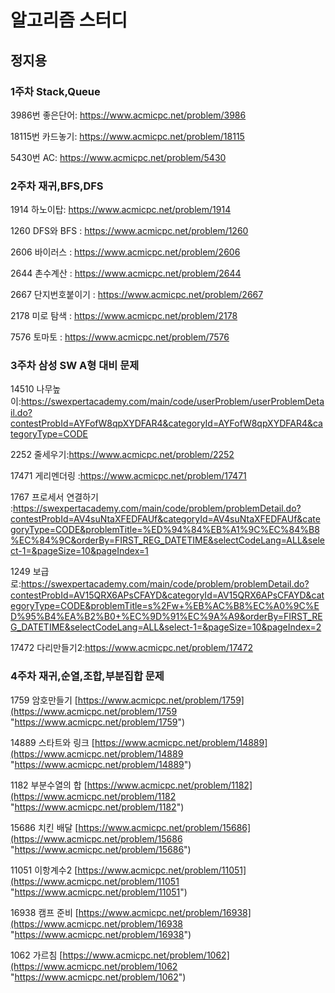 # 알고리즘 스터디
## 정지용
### 1주차 Stack,Queue 
3986번 좋은단어: https://www.acmicpc.net/problem/3986

18115번 카드놓기: https://www.acmicpc.net/problem/18115

5430번 AC: https://www.acmicpc.net/problem/5430

### 2주차 재귀,BFS,DFS

1914 하노이탑: https://www.acmicpc.net/problem/1914

1260 DFS와 BFS : https://www.acmicpc.net/problem/1260

2606 바이러스 : https://www.acmicpc.net/problem/2606

2644 촌수계산 : https://www.acmicpc.net/problem/2644

2667 단지번호붙이기 : https://www.acmicpc.net/problem/2667

2178 미로 탐색 : https://www.acmicpc.net/problem/2178

7576 토마토 : https://www.acmicpc.net/problem/7576 


### 3주차 삼성 SW A형 대비 문제

14510 나무높이:https://swexpertacademy.com/main/code/userProblem/userProblemDetail.do?contestProbId=AYFofW8qpXYDFAR4&categoryId=AYFofW8qpXYDFAR4&categoryType=CODE

2252 줄세우기:https://www.acmicpc.net/problem/2252

17471 게리멘더링 :https://www.acmicpc.net/problem/17471

1767 프로세서 연결하기 :https://swexpertacademy.com/main/code/problem/problemDetail.do?contestProbId=AV4suNtaXFEDFAUf&categoryId=AV4suNtaXFEDFAUf&categoryType=CODE&problemTitle=%ED%94%84%EB%A1%9C%EC%84%B8%EC%84%9C&orderBy=FIRST_REG_DATETIME&selectCodeLang=ALL&select-1=&pageSize=10&pageIndex=1

1249 보급로:https://swexpertacademy.com/main/code/problem/problemDetail.do?contestProbId=AV15QRX6APsCFAYD&categoryId=AV15QRX6APsCFAYD&categoryType=CODE&problemTitle=s%2Fw+%EB%AC%B8%EC%A0%9C%ED%95%B4%EA%B2%B0+%EC%9D%91%EC%9A%A9&orderBy=FIRST_REG_DATETIME&selectCodeLang=ALL&select-1=&pageSize=10&pageIndex=2

17472 다리만들기2:https://www.acmicpc.net/problem/17472

### 4주차 재귀,순열,조합,부분집합 문제

1759 암호만들기 [https://www.acmicpc.net/problem/1759](https://www.acmicpc.net/problem/1759 "https://www.acmicpc.net/problem/1759") 

14889 스타트와 링크 [https://www.acmicpc.net/problem/14889](https://www.acmicpc.net/problem/14889 "https://www.acmicpc.net/problem/14889") 

1182 부분수열의 합 [https://www.acmicpc.net/problem/1182](https://www.acmicpc.net/problem/1182 "https://www.acmicpc.net/problem/1182") 

15686 치킨 배달 [https://www.acmicpc.net/problem/15686](https://www.acmicpc.net/problem/15686 "https://www.acmicpc.net/problem/15686") 

11051 이항계수2 [https://www.acmicpc.net/problem/11051](https://www.acmicpc.net/problem/11051 "https://www.acmicpc.net/problem/11051") 

16938 캠프 준비 [https://www.acmicpc.net/problem/16938](https://www.acmicpc.net/problem/16938 "https://www.acmicpc.net/problem/16938") 

1062 가르침 [https://www.acmicpc.net/problem/1062](https://www.acmicpc.net/problem/1062 "https://www.acmicpc.net/problem/1062")
